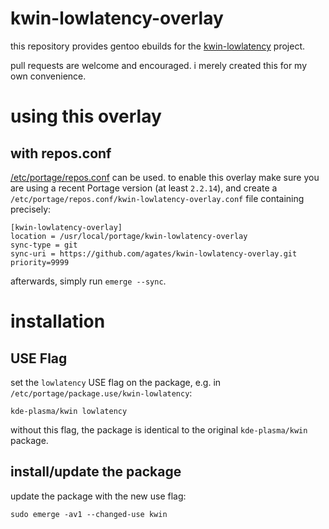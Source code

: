 # kwin-lowlatency-overlay

this repository provides gentoo ebuilds for the [kwin-lowlatency](https://github.com/tildearrow/kwin-lowlatency) project.

pull requests are welcome and encouraged.  i merely created this for my own convenience.

# using this overlay

## with repos.conf

[/etc/portage/repos.conf](https://wiki.gentoo.org/wiki//etc/portage/repos.conf) can be used.
to enable this overlay make sure you are using a recent Portage version (at least `2.2.14`), and create a `/etc/portage/repos.conf/kwin-lowlatency-overlay.conf` file containing precisely:

```
[kwin-lowlatency-overlay]
location = /usr/local/portage/kwin-lowlatency-overlay
sync-type = git
sync-uri = https://github.com/agates/kwin-lowlatency-overlay.git
priority=9999
```

afterwards, simply run `emerge --sync`.

# installation

## USE Flag

set the `lowlatency` USE flag on the package, e.g. in `/etc/portage/package.use/kwin-lowlatency`:

```
kde-plasma/kwin lowlatency
```

without this flag, the package is identical to the original `kde-plasma/kwin` package.

## install/update the package

update the package with the new use flag:

	sudo emerge -av1 --changed-use kwin
